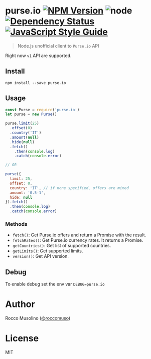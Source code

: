 # purse.io [![NPM Version](https://img.shields.io/npm/v/purse.io.svg)](https://www.npmjs.com/package/purse.io) ![node](https://img.shields.io/node/v/purse.io.svg) [![Dependency Status](https://david-dm.org/roccomuso/purse.io.png)](https://david-dm.org/roccomuso/purse.io) [![JavaScript Style Guide](https://img.shields.io/badge/code_style-standard-brightgreen.svg)](https://standardjs.com)

> Node.js unofficial client to `Purse.io` API

Right now `v1` API are supported.

## Install

    npm install --save purse.io

## Usage

```javascript
const Purse = require('purse.io')
let purse = new Purse()

purse.limit(25)
  .offset(0)
  .country('IT')
  .amount(null)
  .hide(null)
  .fetch()
    .then(console.log)
    .catch(console.error)

// OR

purse({
  limit: 25,
  offset: 0,
  country: 'IT', // if none specified, offers are mixed
  amount: '0.5-1',
  hide: null
}).fetch()
  .then(console.log)
  .catch(console.error)

```

### Methods

- `fetch()`: Get Purse.io offers and return a Promise with the result.
- `fetchRates()`: Get Purse.io currency rates. It returns a Promise.
- `getCountries()`: Get list of supported countries.
- `getLimits()`: Get supported limits.
- `version()`: Get API version.

## Debug

To enable debug set the env var `DEBUG=purse.io`

# Author

Rocco Musolino ([@roccomuso](https://twitter.com/roccomuso))

# License

MIT
